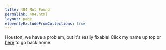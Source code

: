 ```yaml
---
title: 404 Not Found
permalink: 404.html
layout: page
eleventyExcludeFromCollections: true
---
```

Houston, we have a problem, but it's easily fixable! Click my name up top or [here](/) to go back home.
